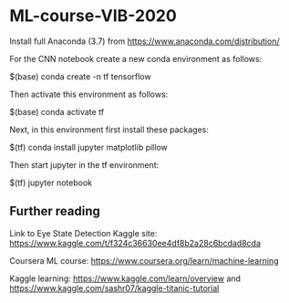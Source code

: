 # ML-course-VIB-2020

Install full Anaconda (3.7) from https://www.anaconda.com/distribution/

For the CNN notebook create a new conda environment as follows:

$(base) conda create -n tf tensorflow

Then activate this environment as follows:

$(base) conda activate tf

Next, in this environment first install these packages:

$(tf) conda install jupyter matplotlib pillow 

Then start jupyter in the tf environment:

$(tf) jupyter notebook



## Further reading

Link to Eye State Detection Kaggle site: https://www.kaggle.com/t/f324c36630ee4df8b2a28c6bcdad8cda

Coursera ML course: https://www.coursera.org/learn/machine-learning

Kaggle learning: https://www.kaggle.com/learn/overview and https://www.kaggle.com/sashr07/kaggle-titanic-tutorial


